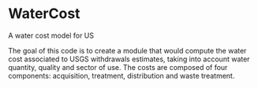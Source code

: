 # WaterCost
A water cost model for US

The goal of this code is to create a module that would compute the water cost associated to USGS withdrawals estimates, taking into account water quantity, quality and sector of use. The costs are composed of four components: acquisition, treatment, distribution and waste treatment.
